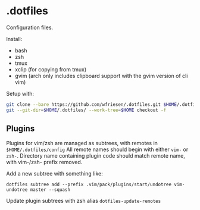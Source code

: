 # .dotfiles

Configuration files.

Install:

- bash
- zsh
- tmux
- xclip (for copying from tmux)
- gvim (arch only includes clipboard support with the gvim version of cli vim)

Setup with:

```zsh
git clone --bare https://github.com/wfriesen/.dotfiles.git $HOME/.dotfiles
git --git-dir=$HOME/.dotfiles/ --work-tree=$HOME checkout -f
```

## Plugins

Plugins for vim/zsh are managed as subtrees, with remotes in `$HOME/.dotfiles/config`
All remote names should begin with either `vim-` or `zsh-`. Directory name containing plugin code should match remote name, with vim-/zsh- prefix removed.

Add a new subtree with something like:

```
dotfiles subtree add --prefix .vim/pack/plugins/start/undotree vim-undotree master --squash
```

Update plugin subtrees with zsh alias `dotfiles-update-remotes`
